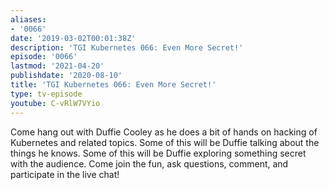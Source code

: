 ```yaml
---
aliases:
- '0066'
date: '2019-03-02T00:01:38Z'
description: 'TGI Kubernetes 066: Even More Secret!'
episode: '0066'
lastmod: '2021-04-20'
publishdate: '2020-08-10'
title: 'TGI Kubernetes 066: Even More Secret!'
type: tv-episode
youtube: C-vRlW7VYio
---
```


Come hang out with Duffie Cooley as he does a bit of hands on hacking of Kubernetes and related topics. Some of this will be Duffie talking about the things he knows. Some of this will be Duffie exploring something secret with the audience. Come join the fun, ask questions, comment, and participate in the live chat!